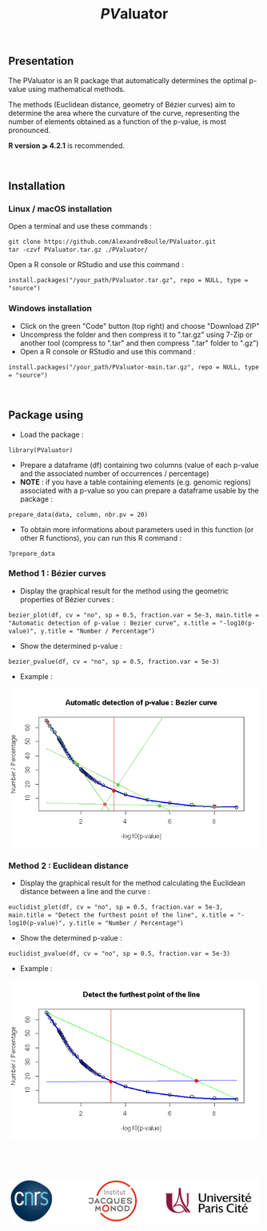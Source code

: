 <h1 align="center"><i>PV</i>aluator</h1>


&nbsp;


## Presentation
The PValuator is an R package that automatically determines the optimal p-value using mathematical methods.

The methods (Euclidean distance, geometry of Bézier curves) aim to determine the area where the curvature of the curve, representing the number of elements obtained as a function of the p-value, is most pronounced.

**R version ⩾ 4.2.1** is recommended.

&nbsp;


## Installation
### Linux / macOS installation
Open a terminal and use these commands :

```
git clone https://github.com/AlexandreBoulle/PValuator.git
tar -czvf PValuator.tar.gz ./PValuator/
```

Open a R console or RStudio and use this command :

```
install.packages("/your_path/PValuator.tar.gz", repo = NULL, type = "source")
```

### Windows installation

* Click on the green "Code" button (top right) and choose "Download ZIP"
* Uncompress the folder and then compress it to ".tar.gz" using 7-Zip or another tool (compress to ".tar" and then compress ".tar" folder to ".gz")
* Open a R console or RStudio and use this command :

```
install.packages("/your_path/PValuator-main.tar.gz", repo = NULL, type = "source")
```


&nbsp;


## Package using

* Load the package : 

```
library(PValuator)
```

* Prepare a dataframe (df) containing two columns (value of each p-value and the associated number of occurrences / percentage)
* **NOTE** : if you have a table containing elements (e.g. genomic regions) associated with a p-value so you can prepare a dataframe usable by the package :

```
prepare_data(data, column, nbr.pv = 20)
```

* To obtain more informations about parameters used in this function (or other R functions), you can run this R command :

```
?prepare_data
```
  

### Method 1 : Bézier curves

* Display the graphical result for the method using the geometric properties of Bézier curves :

```
bezier_plot(df, cv = "no", sp = 0.5, fraction.var = 5e-3, main.title = "Automatic detection of p-value : Bezier curve", x.title = "-log10(p-value)", y.title = "Number / Percentage")
```

* Show the determined p-value :

```
bezier_pvalue(df, cv = "no", sp = 0.5, fraction.var = 5e-3)
```

* Example :

<div align="center"><img src="Example_Bezier.png" width="500"></div>


### Method 2 : Euclidean distance

* Display the graphical result for the method calculating the Euclidean distance between a line and the curve :

```
euclidist_plot(df, cv = "no", sp = 0.5, fraction.var = 5e-3, main.title = "Detect the furthest point of the line", x.title = "-log10(p-value)", y.title = "Number / Percentage")
```

* Show the determined p-value :

```
euclidist_pvalue(df, cv = "no", sp = 0.5, fraction.var = 5e-3)
```

* Example :

<div align="center"><img src="Example_Euclidean-Distance.png" width="500"></div>


&nbsp;

&nbsp;


<div align="center"><img src="All_logos.png" width="500"></div>
